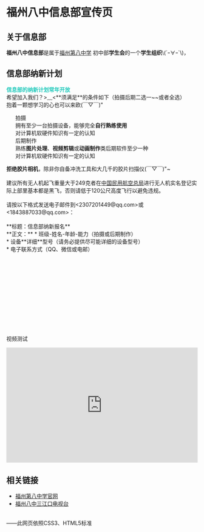 <!--Markdown_UTF-8-->

<!--记得HTML和MD隔行-->

<link rel="stylesheet" type="text/css" href="CSS.css">

<title>福州八中信息部</title>
<h1>福州八中信息部宣传页</h1>

<h2>关于信息部</h2>
<p>
	<b>福州八中信息部</b>是属于<a href="https://www.fzbz.com.cn" title="福州第八中学官网">福州第八中学</a>
	初中部<b>学生会</b>的一个<b>学生组织</b>\(´ｰ∀ｰ`\)，<!--暂空--><br>
</p>

<h2>信息部纳新计划</h2>
<p>
	<span style=color:rgb(33,201,187)><b>信息部的纳新计划常年开放</b></span><br>
	希望加入我们？>﹏<**须满足**的条件如下（拍摄后期二选一~~或者全选）<br>
	<span class="heimu" title="被你发现咯~">抱着一颗想学习的心也可以来欧(￣▽￣)"</span>
</p>
<ul>
拍摄<br>
拥有至少一台拍摄设备，能够完全<b>自行熟练使用</b><br>
对计算机软硬件知识有一定的认知<br>
后期制作<br>
熟练<b>图片处理</b>、<b>视频剪辑</b>或<b>动画制作</b>类后期软件至少一种<br>
对计算机软硬件知识有一定的认知<br>
</ul>
<b>拒绝胶片相机</b><span class="heimu">，除非你自备冲洗工具和大几千的胶片扫描仪(￣▽￣)"~</span><br><br>
建议所有无人机起飞重量大于249克者在<a href="https://www.caac.gov.cn" title="中国民用航空总局官网">中国民用航空总局</a>进行无人机实名登记<span class="heimu" title="你知道的太多了">实际上部里基本都是黑飞</span>，否则请低于120公尺高度飞行以避免违规。<br><br>
请按以下格式发送电子邮件到<2307201449@qq.com>或<1843887033@qq.com>：<br><br>
**标题：信息部纳新报名**<br>
**正文：**
* 班级-姓名-年龄-能力（拍摄或后期制作）<br>
* 设备**详细**型号（请务必提供尽可能详细的设备型号）<br>
* 电子联系方式（QQ、微信或电邮）

<br><br><br><br><br><br><br><br><br><br><br>
<p>视频测试</p>

<div style="position: relative; padding: 30% 45%;">
<iframe style="position: absolute; width: 100%; height: 100%; left: 0; top: 0;" src="https://player.bilibili.com/player.html?aid=32387510&bvid=BV19W411z7UW&cid=56669225&page=1" frameborder="no" scrolling="no"></iframe>
</div>

## 相关链接
* <a href="https://www.fzbz.com.cn" title="什么年代了还在用传统网站样式~">福州第八中学官网</a>
* <a href="https://space.bilibili.com/30765769/?spm_id_from=333.999.0.0">福州八中三江口电视台</a>

<br>——此网页依照CSS3、HTML5标准
